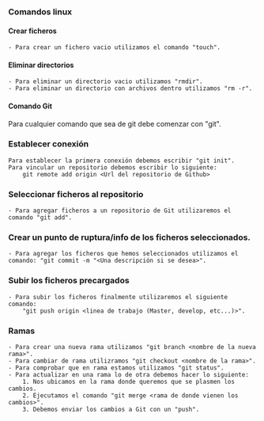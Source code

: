 ### Comandos linux


#### Crear ficheros
    - Para crear un fichero vacio utilizamos el comando "touch".

#### Eliminar directorios
    - Para eliminar un directorio vacio utilizamos "rmdir".
    - Para eliminar un directorio con archivos dentro utilizamos "rm -r".

#### Comando Git
Para cualquier comando que sea de git debe comenzar con "git".

### Establecer conexión
    Para establecer la primera conexión debemos escribir "git init".
    Para vincular un repositorio debemos escribir lo siguiente:
        git remote add origin <Url del repositorio de Github>

### Seleccionar ficheros al repositorio
    - Para agregar ficheros a un repositorio de Git utilizaremos el comando "git add".

### Crear un punto de ruptura/info de los ficheros seleccionados.
    - Para agregar los ficheros que hemos seleccionados utilizamos el comando: "git commit -m "<Una descripción si se desea>".

### Subir los ficheros precargados
    - Para subir los ficheros finalmente utilizaremos el siguiente comando:
        "git push origin <linea de trabajo (Master, develop, etc...)>".

### Ramas
    - Para crear una nueva rama utilizamos "git branch <nombre de la nueva rama>".
    - Para cambiar de rama utilizramos "git checkout <nombre de la rama>".
    - Para comprobar que en rama estamos utilizamos "git status".
    - Para actualizar en una rama lo de otra debemos hacer lo siguiente:
        1. Nos ubicamos en la rama donde queremos que se plasmen los cambios.
        2. Ejecutamos el comando "git merge <rama de donde vienen los cambios>".
        3. Debemos enviar los cambios a Git con un "push".